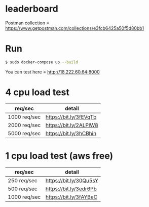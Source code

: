 # leaderboard

Postman collection = https://www.getpostman.com/collections/e3fcb6425a50f5d80bb1


# Run
```sh
$ sudo docker-compose up --build
```

You can test here = http://18.222.60.64:8000

# 4 cpu load test
| req/sec | detail |
| ------ | ------ |
|1000 req/sec | https://bit.ly/3fEVqTb|
2000 req/sec| https://bit.ly/2ALPlW8 |
5000 req/sec| https://bit.ly/3hCBhin |

# 1 cpu load test (aws free)
| req/sec | detail |
| ------ | ------ |
|250 req/sec|https://bit.ly/30Qu5sY|
|500 req/sec|https://bit.ly/3edr6Pb|
|1000 req/sec | https://bit.ly/3fAYBeC|
